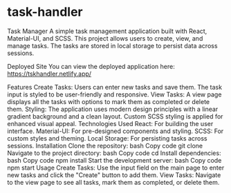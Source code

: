 # task-handler

Task Manager
A simple task management application built with React, Material-UI, and SCSS. This project allows users to create, view, and manage tasks. The tasks are stored in local storage to persist data across sessions.

Deployed Site
You can view the deployed application here: https://tskhandler.netlify.app/

Features
Create Tasks: Users can enter new tasks and save them. The task input is styled to be user-friendly and responsive.
View Tasks: A view page displays all the tasks with options to mark them as completed or delete them.
Styling: The application uses modern design principles with a linear gradient background and a clean layout. Custom SCSS styling is applied for enhanced visual appeal.
Technologies Used
React: For building the user interface.
Material-UI: For pre-designed components and styling.
SCSS: For custom styles and theming.
Local Storage: For persisting tasks across sessions.
Installation
Clone the repository:
bash
Copy code
git clone <repository-url>
Navigate to the project directory:
bash
Copy code
cd <project-directory>
Install dependencies:
bash
Copy code
npm install
Start the development server:
bash
Copy code
npm start
Usage
Create Tasks: Use the input field on the main page to enter new tasks and click the "Create" button to add them.
View Tasks: Navigate to the view page to see all tasks, mark them as completed, or delete them.
